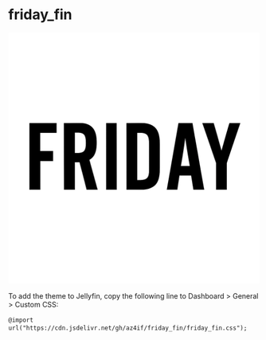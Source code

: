 # friday_fin

![friday](friday.PNG)

To add the theme to Jellyfin, copy the following line to Dashboard > General > Custom CSS:
```
@import url("https://cdn.jsdelivr.net/gh/az4if/friday_fin/friday_fin.css");
```
